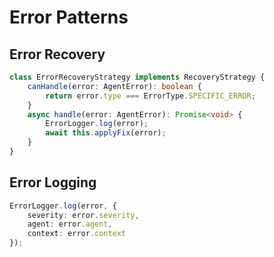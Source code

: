 # Error Patterns

## Error Recovery
```typescript
class ErrorRecoveryStrategy implements RecoveryStrategy {
	canHandle(error: AgentError): boolean {
		return error.type === ErrorType.SPECIFIC_ERROR;
	}
	async handle(error: AgentError): Promise<void> {
		ErrorLogger.log(error);
		await this.applyFix(error);
	}
}
```

## Error Logging
```typescript
ErrorLogger.log(error, {
	severity: error.severity,
	agent: error.agent,
	context: error.context
});
```